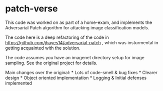 # patch-verse

This code was worked on as part of a home-exam, and implements the Adversarial Patch algorithm 
for attacking image classification models.

The code here is a deep refactoring of the code in https://github.com/jhayes14/adversarial-patch , which was insturmental in getting acquainted with the solution.

The code assumes you have an imagenet directory setup for image sampling. See the original project for details.

Main changes over the original:
	* Lots of code-smell & bug fixes
 	* Clearer design
	* Object oriented implementation
 	* Logging & Initial defenses implemented
